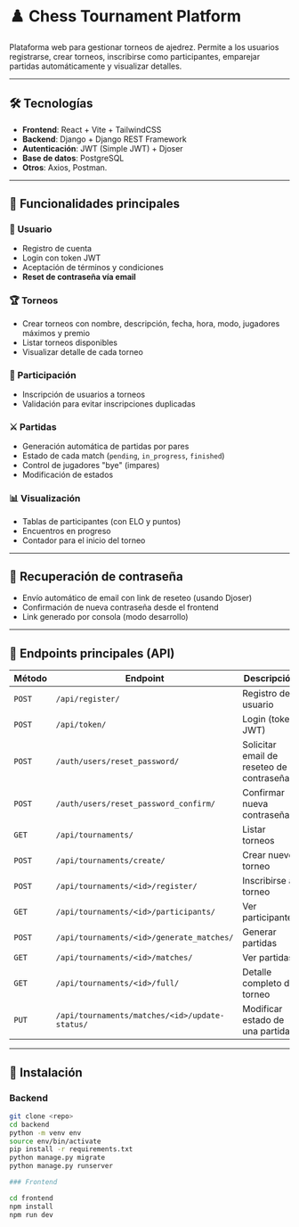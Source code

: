 # ♟️ Chess Tournament Platform

Plataforma web para gestionar torneos de ajedrez. Permite a los usuarios registrarse, crear torneos, inscribirse como participantes, emparejar partidas automáticamente y visualizar detalles.

---

## 🛠️ Tecnologías

- **Frontend**: React + Vite + TailwindCSS
- **Backend**: Django + Django REST Framework
- **Autenticación**: JWT (Simple JWT) + Djoser
- **Base de datos**: PostgreSQL
- **Otros**: Axios, Postman.

---

## 🚀 Funcionalidades principales

### 👤 Usuario

- Registro de cuenta
- Login con token JWT
- Aceptación de términos y condiciones
- **Reset de contraseña vía email**

### 🏆 Torneos

- Crear torneos con nombre, descripción, fecha, hora, modo, jugadores máximos y premio
- Listar torneos disponibles
- Visualizar detalle de cada torneo

### 🎯 Participación

- Inscripción de usuarios a torneos
- Validación para evitar inscripciones duplicadas

### ⚔ Partidas

- Generación automática de partidas por pares
- Estado de cada match (`pending`, `in_progress`, `finished`)
- Control de jugadores "bye" (impares)
- Modificación de estados

### 📊 Visualización

- Tablas de participantes (con ELO y puntos)
- Encuentros en progreso
- Contador para el inicio del torneo

---

## 🔐 Recuperación de contraseña

- Envío automático de email con link de reseteo (usando Djoser)
- Confirmación de nueva contraseña desde el frontend
- Link generado por consola (modo desarrollo)

---

## 🧪 Endpoints principales (API)

| Método | Endpoint | Descripción |
|--------|----------|-------------|
| `POST` | `/api/register/` | Registro de usuario |
| `POST` | `/api/token/` | Login (token JWT) |
| `POST` | `/auth/users/reset_password/` | Solicitar email de reseteo de contraseña |
| `POST` | `/auth/users/reset_password_confirm/` | Confirmar nueva contraseña |
| `GET` | `/api/tournaments/` | Listar torneos |
| `POST` | `/api/tournaments/create/` | Crear nuevo torneo |
| `POST` | `/api/tournaments/<id>/register/` | Inscribirse a torneo |
| `GET` | `/api/tournaments/<id>/participants/` | Ver participantes |
| `POST` | `/api/tournaments/<id>/generate_matches/` | Generar partidas |
| `GET` | `/api/tournaments/<id>/matches/` | Ver partidas |
| `GET` | `/api/tournaments/<id>/full/` | Detalle completo del torneo |
| `PUT` | `/api/tournaments/matches/<id>/update-status/` | Modificar estado de una partida |

---

## 🧰 Instalación

### Backend

```bash
git clone <repo>
cd backend
python -m venv env
source env/bin/activate
pip install -r requirements.txt
python manage.py migrate
python manage.py runserver

### Frontend

cd frontend
npm install
npm run dev
